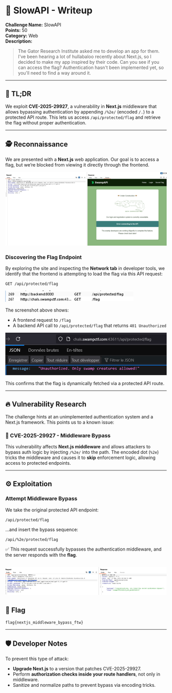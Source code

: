# 🧀 SlowAPI - Writeup

**Challenge Name:** SlowAPI  
**Points:** 50  
**Category:** Web  
**Description:**  
> The Gator Research Institute asked me to develop an app for them. I've been hearing a lot of hullabaloo recently about Next.js, so I decided to make my app inspired by their code. Can you see if you can access the flag? Authentication hasn't been implemented yet, so you'll need to find a way around it.

---

## 🧠 TL;DR

We exploit **CVE-2025-29927**, a vulnerability in **Next.js** middleware that allows bypassing authentication by appending `/%2e/` (encoded `/.`) to a protected API route. This lets us access `/api/protected/flag` and retrieve the flag without proper authentication.

---

## 🕵️ Reconnaissance

We are presented with a **Next.js** web application. Our goal is to access a flag, but we’re blocked from viewing it directly through the frontend.

![blocked](./images/1.png)

### Discovering the Flag Endpoint

By exploring the site and inspecting the **Network tab** in developer tools, we identify that the frontend is attempting to load the flag via this API request:

```
GET /api/protected/flag
```

![API](./images/2.png)

The screenshot above shows:
- A frontend request to `/flag`
- A backend API call to `/api/protected/flag` that returns `401 Unauthorized`

![API](./images/3.png)

This confirms that the flag is dynamically fetched via a protected API route.

---

## 🔥 Vulnerability Research

The challenge hints at an unimplemented authentication system and a Next.js framework. This points us to a known issue:

### 🧨 CVE-2025-29927 - Middleware Bypass

This vulnerability affects **Next.js middleware** and allows attackers to bypass auth logic by injecting `/%2e/` into the path. The encoded dot (`%2e`) tricks the middleware and causes it to **skip** enforcement logic, allowing access to protected endpoints.

---

## ⚙️ Exploitation

### Attempt Middleware Bypass

We take the original protected API endpoint:

```
/api/protected/flag
```

…and insert the bypass sequence:

```
/api/%2e/protected/flag
```

✅ This request successfully bypasses the authentication middleware, and the server responds with the **flag**.

![API](./images/4.png)
---

## 🏁 Flag

```
flag{nextjs_middleware_bypass_ftw}
```

---

## 🛡️ Developer Notes

To prevent this type of attack:
- **Upgrade Next.js** to a version that patches CVE-2025-29927.
- Perform **authorization checks inside your route handlers**, not only in middleware.
- Sanitize and normalize paths to prevent bypass via encoding tricks.
